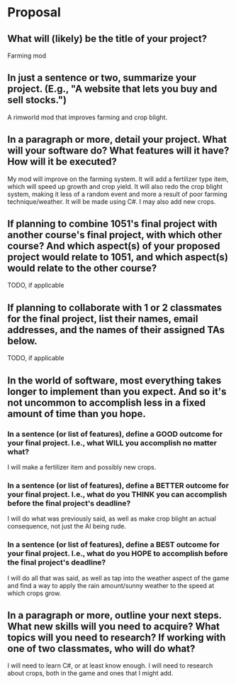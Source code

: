 # Proposal

## What will (likely) be the title of your project?

Farming mod

## In just a sentence or two, summarize your project. (E.g., "A website that lets you buy and sell stocks.")

A rimworld mod that improves farming and crop blight. 

## In a paragraph or more, detail your project. What will your software do? What features will it have? How will it be executed?

My mod will improve on the farming system. It will add a fertilizer type item, 
which will speed up growth and crop yield. It will also redo the crop blight system, 
making it less of a random event and more a result of poor farming technique/weather. 
It will be made using C#. I may also add new crops. 

## If planning to combine 1051's final project with another course's final project, with which other course? And which aspect(s) of your proposed project would relate to 1051, and which aspect(s) would relate to the other course?

TODO, if applicable

## If planning to collaborate with 1 or 2 classmates for the final project, list their names, email addresses, and the names of their assigned TAs below.

TODO, if applicable

## In the world of software, most everything takes longer to implement than you expect. And so it's not uncommon to accomplish less in a fixed amount of time than you hope.

### In a sentence (or list of features), define a GOOD outcome for your final project. I.e., what WILL you accomplish no matter what?

I will make a fertilizer item and possibly new crops.

### In a sentence (or list of features), define a BETTER outcome for your final project. I.e., what do you THINK you can accomplish before the final project's deadline?

I will do what was previously said, as well as make crop blight an actual consequence, not just the AI being rude.

### In a sentence (or list of features), define a BEST outcome for your final project. I.e., what do you HOPE to accomplish before the final project's deadline?

I will do all that was said, as well as tap into the weather aspect of the game and find a way to apply the rain amount/sunny weather to the speed at which crops grow.

## In a paragraph or more, outline your next steps. What new skills will you need to acquire? What topics will you need to research? If working with one of two classmates, who will do what?

I will need to learn C#, or at least know enough. I will need to research about crops, both in the game and ones that I might add.
